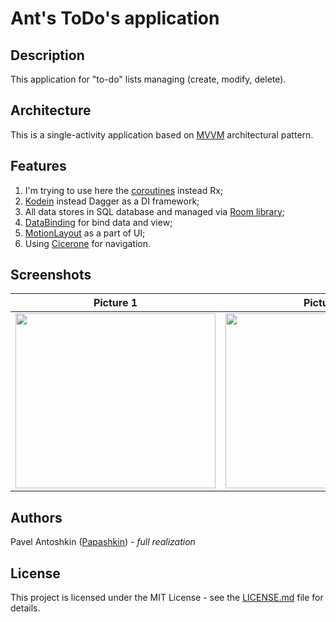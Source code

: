 # Ant's ToDo's application

## Description
This application for "to-do" lists managing (create, modify, delete).


## Architecture
This is a single-activity application based on [MVVM](https://en.wikipedia.org/wiki/Model%E2%80%93view%E2%80%93viewmodel) architectural pattern.


## Features
1. I'm trying to use here the [coroutines](https://github.com/Kotlin/kotlinx.coroutines/blob/master/ui/coroutines-guide-ui.md) instead Rx;
2. [Kodein](https://github.com/Kodein-Framework/Kodein-DI) instead Dagger as a DI framework;
3. All data stores in SQL database and managed via [Room library](https://developer.android.com/topic/libraries/architecture/room);
4. [DataBinding](https://developer.android.com/topic/libraries/data-binding) for bind data and view;
5. [MotionLayout](https://developer.android.com/reference/android/support/constraint/motion/MotionLayout) as a part of UI;
6. Using [Cicerone](https://github.com/terrakok/Cicerone) for navigation.

## Screenshots

Picture 1|Picture 2|Picture 3|Picture 4|Picture 5|
--- | ---- |------|------|------|
<img src="https://pp.userapi.com/c853420/v853420993/5fd5e/uVXEWMa71l4.jpg" width="320" height="280" />|<img src="https://pp.userapi.com/c849432/v849432993/1a74be/ewdqQAP3rsA.jpg" width="320" height="280" />|<img src="https://pp.userapi.com/c848736/v848736993/1b9178/KMHjJ_wQEoU.jpg" width="320" height="280" />|<img src="https://pp.userapi.com/c851336/v851336993/13ef2c/d4HWAjIpaCg.jpg" width="320" height="280" />|<img src="https://pp.userapi.com/c855228/v855228993/5d441/CZRXElCUCsk.jpg" width="320" height="280" />|


## Authors
Pavel Antoshkin ([Papashkin](https://github.com/Papashkin)) - _full realization_


## License

This project is licensed under the MIT License - see the [LICENSE.md](LICENSE.md) file for details.
